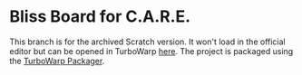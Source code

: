 # Bliss Board for C.A.R.E.

This branch is for the archived Scratch version. It won't load in the official editor but can be opened in TurboWarp [here](https://turbowarp.org/?project_url=raw.githubusercontent.com/Samq64/blissboard/scratch/BlissBoard.sb3&size=216x360). The project is packaged using the [TurboWarp Packager](https://packager.turbowarp.org/).

